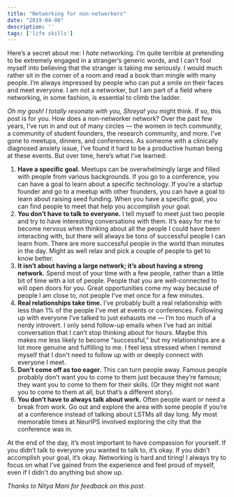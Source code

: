 ```yaml
---
title: "Networking for non-networkers"
date: "2019-04-08"
description: ''
tags: ['life skills']
---
```



Here’s a secret about me: I *hate* networking. I'm quite terrible at pretending to be extremely engaged in a stranger’s generic words, and I can't fool myself into believing that the stranger is taking me seriously. I would much rather sit in the corner of a room and read a book than mingle with many people. I’m always impressed by people who can put a smile on their faces and meet everyone. I am not a networker, but I am part of a field where networking, in some fashion, is essential to climb the ladder.

*Oh my gosh! I totally resonate with you, Shreya!* you might think. If so, this post is for you. How does a non-networker network? Over the past few years, I’ve run in and out of many circles — the women in tech community, a community of student founders, the research community, and more. I’ve gone to meetups, dinners, and conferences. As someone with a clinically diagnosed anxiety issue, I’ve found it hard to be a productive human being at these events. But over time, here’s what I’ve learned:

1. **Have a specific goal.** Meetups can be overwhelmingly large and filled with people from various backgrounds. If you go to a conference, you can have a goal to learn about a specific technology. If you’re a startup founder and go to a meetup with other founders, you can have a goal to learn about raising seed funding. When you have a specific goal, you can find people to meet that help you accomplish your goal. 
2. **You don’t have to talk to everyone.** I tell myself to meet just two people and try to have interesting conversations with them. It’s easy for me to become nervous when thinking about all the people I could have been interacting with, but there will always be tons of successful people I can learn from. There are more successful people in the world than minutes in the day. Might as well relax and pick a couple of people to get to know better. 
3. **It isn’t about having a large network; it’s about having a strong network.**  Spend most of your time with a few people, rather than a little bit of time with a lot of people. People that you are well-connected to will open doors for you. Great opportunities come my way because of people I am close to, not people I’ve met once for a few minutes.
4. **Real relationships take time.** I’ve probably built a real relationship with less than 1% of the people I've met at events or conferences. Following up with everyone I’ve talked to just exhausts me — I’m too much of a nerdy introvert. I only send follow-up emails when I’ve had an initial conversation that I can’t stop thinking about for hours. Maybe this makes me less likely to become “successful,” but my relationships are a lot more genuine and fulfilling to me. I feel less stressed when I remind myself that I don't need to follow up with or deeply connect with everyone I meet.
5. **Don't come off as too eager.** This can turn people away. Famous people probably don’t want you to come to them just because they’re famous; they want you to come to them for their skills. (Or they might not want you to come to them at all, but that’s a different story).
6. **You don’t have to always talk about work.** Often people want or need a break from work. Go out and explore the area with some people if you’re at a conference instead of talking about LSTMs all day long. My most memorable times at NeurIPS involved exploring the city that the conference was in.

At the end of the day, it’s most important to have compassion for yourself. If you didn’t talk to everyone you wanted to talk to, it’s okay. If you didn’t accomplish your goal, it’s okay. Networking is hard and tiring! I always try to focus on what I’ve gained from the experience and feel proud of myself, even if I didn't do anything but show up.

*Thanks to Nitya Mani for feedback on this post.*